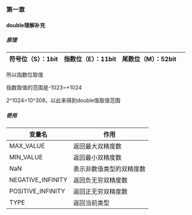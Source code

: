 ### 第一章

#### double理解补充

##### 原理

| 符号位（S）：1bit | 指数位（E）：11bit | 尾数位（M）：52bit |      |
| ----------------- | ------------------ | ------------------ | ---- |

所以指数位取值

指数取值的范围是-1023~+1024

2^1024=10^308，以此来得到double值取值范围

##### 使用

| 变量名            | 作用                     |
| ----------------- | ------------------------ |
| MAX_VALUE         | 返回最大双精度数         |
| MIN_VALUE         | 返回最小双精度数         |
| NaN               | 表示非数值类型的双精度数 |
| NEGATIVE_INFINITY | 返回负无穷双精度数       |
| POSITIVE_INFINITY | 返回正无穷双精度数       |
| TYPE              | 返回当前类型             |

